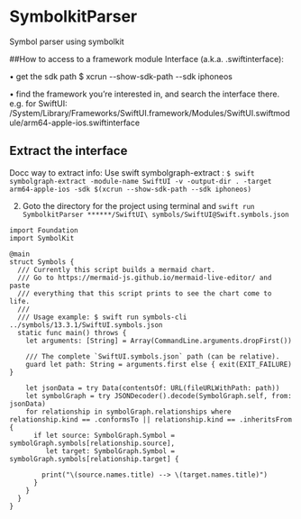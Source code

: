 # SymbolkitParser

Symbol parser using symbolkit

##How to access to a framework module Interface (a.k.a. .swiftinterface):

• get the sdk path $ xcrun --show-sdk-path --sdk iphoneos

• find the framework you’re interested in, and search the interface there. e.g. for SwiftUI: /System/Library/Frameworks/SwiftUI.framework/Modules/SwiftUI.swiftmodule/arm64-apple-ios.swiftinterface

## Extract the interface


Docc way to extract info:
Use swift symbolgraph-extract :
```$ swift symbolgraph-extract -module-name SwiftUI -v -output-dir . -target arm64-apple-ios -sdk $(xcrun --show-sdk-path --sdk iphoneos)```

2. Goto the directory for the project using terminal and ```swift run SymbolkitParser ******/SwiftUI\ symbols/SwiftUI@Swift.symbols.json```



```
import Foundation
import SymbolKit

@main
struct Symbols {
  /// Currently this script builds a mermaid chart.
  /// Go to https://mermaid-js.github.io/mermaid-live-editor/ and paste
  /// everything that this script prints to see the chart come to life.
  ///
  /// Usage example: $ swift run symbols-cli ../symbols/13.3.1/SwiftUI.symbols.json
  static func main() throws {
    let arguments: [String] = Array(CommandLine.arguments.dropFirst())

    /// The complete `SwiftUI.symbols.json` path (can be relative).
    guard let path: String = arguments.first else { exit(EXIT_FAILURE) }

    let jsonData = try Data(contentsOf: URL(fileURLWithPath: path))
    let symbolGraph = try JSONDecoder().decode(SymbolGraph.self, from: jsonData)
    for relationship in symbolGraph.relationships where relationship.kind == .conformsTo || relationship.kind == .inheritsFrom {
      if let source: SymbolGraph.Symbol = symbolGraph.symbols[relationship.source],
         let target: SymbolGraph.Symbol = symbolGraph.symbols[relationship.target] {

        print("\(source.names.title) --> \(target.names.title)")
      }
    }
  }
}
```
